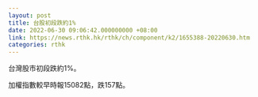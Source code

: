 ```yaml
---
layout: post
title: 台股初段跌約1%
date: 2022-06-30 09:06:42.000000000 +08:00
link: https://news.rthk.hk/rthk/ch/component/k2/1655388-20220630.htm
categories: rthk
---
```


台灣股市初段跌約1%。

加權指數較早時報15082點，跌157點。
